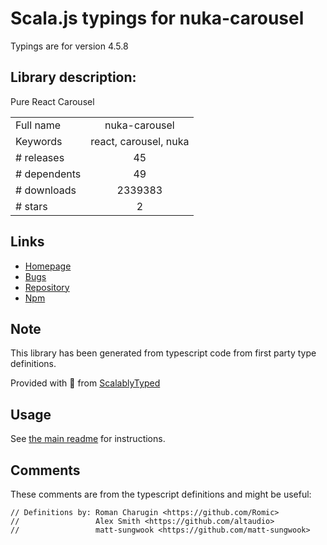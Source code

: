 
# Scala.js typings for nuka-carousel

Typings are for version 4.5.8

## Library description:
Pure React Carousel

|                    |                 |
| ------------------ | :-------------: |
| Full name          | nuka-carousel |
| Keywords           | react, carousel, nuka |
| # releases         | 45 |
| # dependents       | 49 |
| # downloads        | 2339383 |
| # stars            | 2 |

## Links
- [Homepage](https://github.com/FormidableLabs/nuka-carousel)
- [Bugs](https://github.com/FormidableLabs/nuka-carousel/issues)
- [Repository](https://github.com/kenwheeler/nuka-carousel)
- [Npm](https://www.npmjs.com/package/nuka-carousel)
    


## Note
This library has been generated from typescript code from first party type definitions.

Provided with :purple_heart: from [ScalablyTyped](https://github.com/oyvindberg/ScalablyTyped)

## Usage
See [the main readme](../../readme.md) for instructions.

## Comments

These comments are from the typescript definitions and might be useful:
```
// Definitions by: Roman Charugin <https://github.com/Romic>
//                 Alex Smith <https://github.com/altaudio>
//                 matt-sungwook <https://github.com/matt-sungwook>

```

